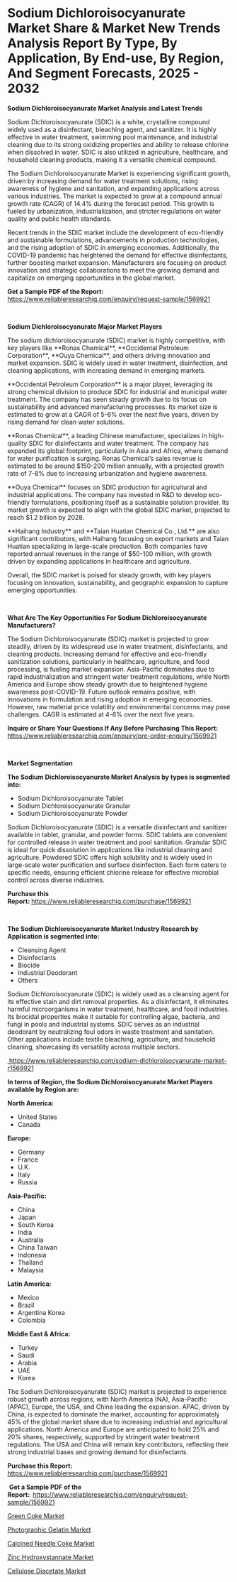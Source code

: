 <p><h1>Sodium Dichloroisocyanurate Market Share & Market New Trends Analysis Report By Type, By Application, By End-use, By Region, And Segment Forecasts, 2025 - 2032</h1></p><p><strong>Sodium Dichloroisocyanurate Market Analysis and Latest Trends</strong></p>
<p><p>Sodium Dichloroisocyanurate (SDIC) is a white, crystalline compound widely used as a disinfectant, bleaching agent, and sanitizer. It is highly effective in water treatment, swimming pool maintenance, and industrial cleaning due to its strong oxidizing properties and ability to release chlorine when dissolved in water. SDIC is also utilized in agriculture, healthcare, and household cleaning products, making it a versatile chemical compound.</p><p>The Sodium Dichloroisocyanurate Market is experiencing significant growth, driven by increasing demand for water treatment solutions, rising awareness of hygiene and sanitation, and expanding applications across various industries. The market is expected to grow at a compound annual growth rate (CAGR) of 14.4% during the forecast period. This growth is fueled by urbanization, industrialization, and stricter regulations on water quality and public health standards.</p><p>Recent trends in the SDIC market include the development of eco-friendly and sustainable formulations, advancements in production technologies, and the rising adoption of SDIC in emerging economies. Additionally, the COVID-19 pandemic has heightened the demand for effective disinfectants, further boosting market expansion. Manufacturers are focusing on product innovation and strategic collaborations to meet the growing demand and capitalize on emerging opportunities in the global market.</p></p>
<p><strong>Get a Sample PDF of the Report:&nbsp;</strong> <a href="https://www.reliableresearchiq.com/enquiry/request-sample/1569921?utm_campaign=120&utm_medium=2&utm_source=Github&utm_content=ia&utm_term=27012025&utm_id=sodium-dichloroisocyanurate">https://www.reliableresearchiq.com/enquiry/request-sample/1569921</a></p>
<p>&nbsp;</p>
<p><strong>Sodium Dichloroisocyanurate Major Market Players</strong></p>
<p><p>The sodium dichloroisocyanurate (SDIC) market is highly competitive, with key players like **Ronas Chemical**, **Occidental Petroleum Corporation**, **Ouya Chemical**, and others driving innovation and market expansion. SDIC is widely used in water treatment, disinfection, and cleaning applications, with increasing demand in emerging markets.</p><p>**Occidental Petroleum Corporation** is a major player, leveraging its strong chemical division to produce SDIC for industrial and municipal water treatment. The company has seen steady growth due to its focus on sustainability and advanced manufacturing processes. Its market size is estimated to grow at a CAGR of 5-6% over the next five years, driven by rising demand for clean water solutions.</p><p>**Ronas Chemical**, a leading Chinese manufacturer, specializes in high-quality SDIC for disinfectants and water treatment. The company has expanded its global footprint, particularly in Asia and Africa, where demand for water purification is surging. Ronas Chemical’s sales revenue is estimated to be around $150-200 million annually, with a projected growth rate of 7-8% due to increasing urbanization and hygiene awareness.</p><p>**Ouya Chemical** focuses on SDIC production for agricultural and industrial applications. The company has invested in R&D to develop eco-friendly formulations, positioning itself as a sustainable solution provider. Its market growth is expected to align with the global SDIC market, projected to reach $1.2 billion by 2028.</p><p>**Haihang Industry** and **Taian Huatian Chemical Co., Ltd.** are also significant contributors, with Haihang focusing on export markets and Taian Huatian specializing in large-scale production. Both companies have reported annual revenues in the range of $50-100 million, with growth driven by expanding applications in healthcare and agriculture.</p><p>Overall, the SDIC market is poised for steady growth, with key players focusing on innovation, sustainability, and geographic expansion to capture emerging opportunities.</p></p>
<p>&nbsp;</p>
<p><strong>What Are The Key Opportunities For Sodium Dichloroisocyanurate Manufacturers?</strong></p>
<p><p>The Sodium Dichloroisocyanurate (SDIC) market is projected to grow steadily, driven by its widespread use in water treatment, disinfectants, and cleaning products. Increasing demand for effective and eco-friendly sanitization solutions, particularly in healthcare, agriculture, and food processing, is fueling market expansion. Asia-Pacific dominates due to rapid industrialization and stringent water treatment regulations, while North America and Europe show steady growth due to heightened hygiene awareness post-COVID-19. Future outlook remains positive, with innovations in formulation and rising adoption in emerging economies. However, raw material price volatility and environmental concerns may pose challenges. CAGR is estimated at 4-6% over the next five years.</p></p>
<p><strong>Inquire or Share Your Questions If Any Before Purchasing This Report:</strong> <a href="https://www.reliableresearchiq.com/enquiry/pre-order-enquiry/1569921?utm_campaign=120&utm_medium=2&utm_source=Github&utm_content=ia&utm_term=27012025&utm_id=sodium-dichloroisocyanurate">https://www.reliableresearchiq.com/enquiry/pre-order-enquiry/1569921</a></p>
<p>&nbsp;</p>
<p><strong>Market Segmentation</strong></p>
<p><strong>The Sodium Dichloroisocyanurate Market Analysis by types is segmented into:</strong></p>
<p><ul><li>Sodium Dichloroisocyanurate Tablet</li><li>Sodium Dichloroisocyanurate Granular</li><li>Sodium Dichloroisocyanurate Powder</li></ul></p>
<p><p>Sodium Dichloroisocyanurate (SDIC) is a versatile disinfectant and sanitizer available in tablet, granular, and powder forms. SDIC tablets are convenient for controlled release in water treatment and pool sanitation. Granular SDIC is ideal for quick dissolution in applications like industrial cleaning and agriculture. Powdered SDIC offers high solubility and is widely used in large-scale water purification and surface disinfection. Each form caters to specific needs, ensuring efficient chlorine release for effective microbial control across diverse industries.</p></p>
<p><strong>Purchase this Report:&nbsp;</strong><a href="https://www.reliableresearchiq.com/purchase/1569921?utm_campaign=120&utm_medium=2&utm_source=Github&utm_content=ia&utm_term=27012025&utm_id=sodium-dichloroisocyanurate">https://www.reliableresearchiq.com/purchase/1569921</a></p>
<p>&nbsp;</p>
<p><strong>The Sodium Dichloroisocyanurate Market Industry Research by Application is segmented into:</strong></p>
<p><ul><li>Cleansing Agent</li><li>Disinfectants</li><li>Biocide</li><li>Industrial Deodorant</li><li>Others</li></ul></p>
<p><p>Sodium Dichloroisocyanurate (SDIC) is widely used as a cleansing agent for its effective stain and dirt removal properties. As a disinfectant, it eliminates harmful microorganisms in water treatment, healthcare, and food industries. Its biocidal properties make it suitable for controlling algae, bacteria, and fungi in pools and industrial systems. SDIC serves as an industrial deodorant by neutralizing foul odors in waste treatment and sanitation. Other applications include textile bleaching, agriculture, and household cleaning, showcasing its versatility across multiple sectors.</p></p>
<p><a href="https://www.reliableresearchiq.com/sodium-dichloroisocyanurate-market-r1569921?utm_campaign=120&utm_medium=2&utm_source=Github&utm_content=ia&utm_term=27012025&utm_id=sodium-dichloroisocyanurate">&nbsp;https://www.reliableresearchiq.com/sodium-dichloroisocyanurate-market-r1569921</a></p>
<p><strong>In terms of Region, the Sodium Dichloroisocyanurate Market Players available by Region are:</strong></p>
<p>
    <p> <strong> North America: </strong>
        <ul>
            <li>United States</li>
            <li>Canada</li>
        </ul>
        </p> 
    <p> <strong> Europe: </strong>
        <ul>
            <li>Germany</li>
            <li>France</li>
            <li>U.K.</li>
            <li>Italy</li>
            <li>Russia</li>
        </ul>
        </p> 
    <p> <strong> Asia-Pacific: </strong>
        <ul>
            <li>China</li>
            <li>Japan</li>
            <li>South Korea</li>
            <li>India</li>
            <li>Australia</li>
            <li>China Taiwan</li>
            <li>Indonesia</li>
            <li>Thailand</li>
            <li>Malaysia</li>
        </ul>
        </p> 
    <p> <strong> Latin America: </strong>
        <ul>
            <li>Mexico</li>
            <li>Brazil</li>
            <li>Argentina Korea</li>
            <li>Colombia</li>
        </ul>
        </p> 
    <p> <strong> Middle East & Africa: </strong>
        <ul>
            <li>Turkey</li>
            <li>Saudi</li>
            <li>Arabia</li>
            <li>UAE</li>
            <li>Korea</li>
        </ul>
    </p>
    </p>
<p><p>The Sodium Dichloroisocyanurate (SDIC) market is projected to experience robust growth across regions, with North America (NA), Asia-Pacific (APAC), Europe, the USA, and China leading the expansion. APAC, driven by China, is expected to dominate the market, accounting for approximately 45% of the global market share due to increasing industrial and agricultural applications. North America and Europe are anticipated to hold 25% and 20% shares, respectively, supported by stringent water treatment regulations. The USA and China will remain key contributors, reflecting their strong industrial bases and growing demand for disinfectants.</p></p>
<p><strong>Purchase this Report: </strong><a href="https://www.reliableresearchiq.com/purchase/1569921?utm_campaign=120&utm_medium=2&utm_source=Github&utm_content=ia&utm_term=27012025&utm_id=sodium-dichloroisocyanurate">https://www.reliableresearchiq.com/purchase/1569921</a></p>
<p>&nbsp;<strong>Get a Sample PDF of the Report:&nbsp;&nbsp;</strong><a href="https://www.reliableresearchiq.com/enquiry/request-sample/1569921?utm_campaign=120&utm_medium=2&utm_source=Github&utm_content=ia&utm_term=27012025&utm_id=sodium-dichloroisocyanurate">https://www.reliableresearchiq.com/enquiry/request-sample/1569921</a></p>
<p><strong></strong></p>
<p><p><a href="https://github.com/texterfredia780/Market-Research-Report-List-1/blob/main/green-coke-market.md?utm_campaign=120&utm_medium=2&utm_source=Github&utm_content=ia&utm_term=27012025&utm_id=sodium-dichloroisocyanurate">Green Coke Market</a></p><p><a href="https://github.com/phumlaaijem/Market-Research-Report-List-1/blob/main/photographic-gelatin-market.md?utm_campaign=120&utm_medium=2&utm_source=Github&utm_content=ia&utm_term=27012025&utm_id=sodium-dichloroisocyanurate">Photographic Gelatin Market</a></p><p><a href="https://github.com/jaquelynhasenaue8/Market-Research-Report-List-1/blob/main/calcined-needle-coke-market.md?utm_campaign=120&utm_medium=2&utm_source=Github&utm_content=ia&utm_term=27012025&utm_id=sodium-dichloroisocyanurate">Calcined Needle Coke Market</a></p><p><a href="https://github.com/memorirummy/Market-Research-Report-List-1/blob/main/zinc-hydroxystannate-market.md?utm_campaign=120&utm_medium=2&utm_source=Github&utm_content=ia&utm_term=27012025&utm_id=sodium-dichloroisocyanurate">Zinc Hydroxystannate Market</a></p><p><a href="https://github.com/xanaanenkaly/Market-Research-Report-List-1/blob/main/cellulose-diacetate-market.md?utm_campaign=120&utm_medium=2&utm_source=Github&utm_content=ia&utm_term=27012025&utm_id=sodium-dichloroisocyanurate">Cellulose Diacetate Market</a></p></p>